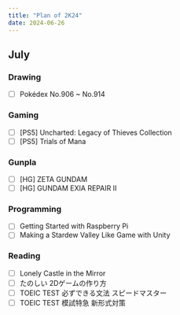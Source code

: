 ```yaml
---
title: "Plan of 2K24"
date: 2024-06-26
---
```


## July

### Drawing

- [ ] Pokédex No.906 ~ No.914

### Gaming

- [ ] [PS5] Uncharted: Legacy of Thieves Collection
- [ ] [PS5] Trials of Mana

### Gunpla

- [ ] [HG] ZETA GUNDAM
- [ ] [HG] GUNDAM EXIA REPAIR II

### Programming

- [ ] Getting Started with Raspberry Pi
- [ ] Making a Stardew Valley Like Game with Unity

### Reading

- [ ] Lonely Castle in the Mirror
- [ ] たのしい 2Dゲームの作り方
- [ ] TOEIC TEST 必ずできる文法 スピードマスター
- [ ] TOEIC TEST 模試特急 新形式対策
